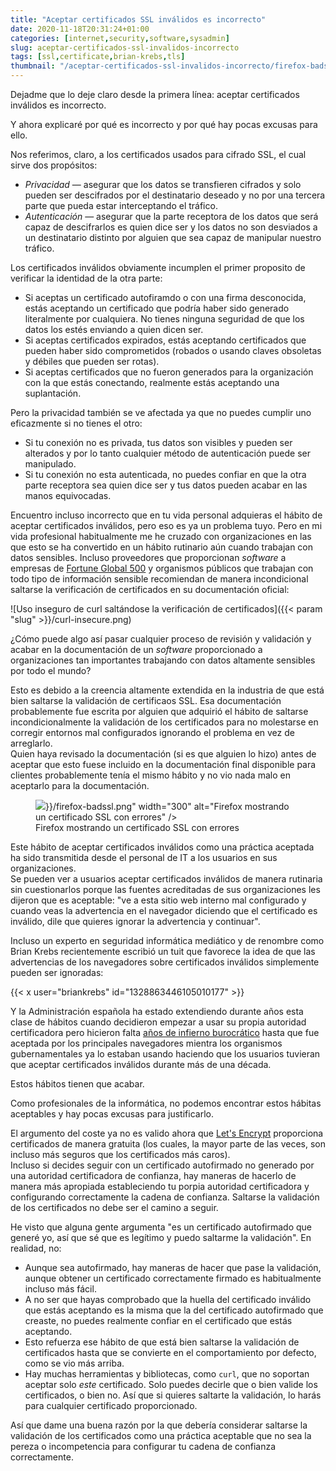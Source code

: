 ```yaml
---
title: "Aceptar certificados SSL inválidos es incorrecto"
date: 2020-11-18T20:31:24+01:00
categories: [internet,security,software,sysadmin]
slug: aceptar-certificados-ssl-invalidos-incorrecto
tags: [ssl,certificate,brian-krebs,tls]
thumbnail: "/aceptar-certificados-ssl-invalidos-incorrecto/firefox-badssl.png"
---
```

Dejadme que lo deje claro desde la primera línea: aceptar certificados inválidos es incorrecto.

Y ahora explicaré por qué es incorrecto y por qué hay pocas excusas para ello.

Nos referimos, claro, a los certificados usados para cifrado SSL, el cual sirve dos propósitos:

* *Privacidad* — asegurar que los datos se transfieren cifrados y solo pueden ser descifrados por el destinatario deseado y no por una tercera parte que pueda estar interceptando el tráfico.
* *Autenticación* — asegurar que la parte receptora de los datos que será capaz de descifrarlos es quien dice ser y los datos no son desviados a un destinatario distinto por alguien que sea capaz de manipular nuestro tráfico.

Los certificados inválidos obviamente incumplen el primer proposito de verificar la identidad de la otra parte:

* Si aceptas un certificado autofiramdo o con una firma desconocida, estás aceptando un certificado que podría haber sido generado literalmente por cualquiera. No tienes ninguna seguridad de que los datos los estés enviando a quien dicen ser.
* Si aceptas certificados expirados, estás aceptando certificados que pueden haber sido comprometidos (robados o usando claves obsoletas y débiles que pueden ser rotas).
* Si aceptas certificados que no fueron generados para la organización con la que estás conectando, realmente estás aceptando una suplantación.

Pero la privacidad también se ve afectada ya que no puedes cumplir uno eficazmente si no tienes el otro:

* Si tu conexión no es privada, tus datos son visibles y pueden ser alterados y por lo tanto cualquier método de autenticación puede ser manipulado.
* Si tu conexión no esta autenticada, no puedes confiar en que la otra parte receptora sea quien dice ser y tus datos pueden acabar en las manos equivocadas.

Encuentro incluso incorrecto que en tu vida personal adquieras el hábito de aceptar certificados inválidos, pero eso es ya un problema tuyo. Pero en mi vida profesional habitualmente me he cruzado con organizaciones en las que esto se ha convertido en un hábito rutinario aún cuando trabajan con datos sensibles. Incluso proveedores que proporcionan <i lang="en">software</i> a empresas de [Fortune Global 500](https://fortune.com/global500) y organismos públicos que trabajan con todo tipo de información sensible recomiendan de manera incondicional saltarse la verificación de certificados en su documentación oficial:

![Uso inseguro de curl saltándose la verificación de certificados]({{< param "slug" >}}/curl-insecure.png)

¿Cómo puede algo así pasar cualquier proceso de revisión y validación y acabar en la documentación de un <i lang="en">software</i> proporcionado a organizaciones tan importantes trabajando con datos altamente sensibles por todo el mundo?

Esto es debido a la creencia altamente extendida en la industria de que está bien saltarse la validación de certificaos SSL. Esa documentación probablemente fue escrita por alguien que adquirió el hábito de saltarse incondicionalmente la validación de los certificados para no molestarse en corregir entornos mal configurados ignorando el problema en vez de arreglarlo.  
Quien haya revisado la documentación (si es que alguien lo hizo) antes de aceptar que esto fuese incluido en la documentación final disponible para clientes probablemente tenía el mismo hábito y no vio nada malo en aceptarlo para la documentación.

<figure class="alignright"><img src="{{< param "slug" >}}/firefox-badssl.png" width="300" alt="Firefox mostrando un certificado SSL con errores" />
<figcaption>Firefox mostrando un certificado SSL con errores</figcaption>
</figure>

Este hábito de aceptar certificados inválidos como una práctica aceptada ha sido transmitida desde el personal de IT a los usuarios en sus organizaciones.  
Se pueden ver a usuarios aceptar certificados inválidos de manera rutinaria sin cuestionarlos porque las fuentes acreditadas de sus organizaciones les dijeron que es aceptable: "ve a esta sitio web interno mal configurado y cuando veas la advertencia en el navegador diciendo que el certificado es inválido, dile que quieres ignorar la advertencia y continuar".

Incluso un experto en seguridad informática mediático y de renombre como Brian Krebs recientemente escribió un tuit que favorece la idea de que las advertencias de los navegadores sobre certificados inválidos simplemente pueden ser ignoradas:

{{< x user="briankrebs" id="1328863446105010177" >}}

Y la Administración española ha estado extendiendo durante años esta clase de hábitos cuando decidieron empezar a usar su propia autoridad certificadora pero hicieron falta [años de infierno burocrático](https://bugzilla.mozilla.org/show_bug.cgi?id=435736) hasta que fue aceptada por los principales navegadores mientra los organismos gubernamentales ya lo estaban usando haciendo que los usuarios tuvieran que aceptar certificados inválidos durante más de una década.

Estos hábitos tienen que acabar.

Como profesionales de la informática, no podemos encontrar estos hábitas aceptables y hay pocas excusas para justificarlo.

El argumento del coste ya no es valido ahora que [Let's Encrypt](https://letsencrypt.org) proporciona certificados de manera gratuita (los cuales, la mayor parte de las veces, son incluso más seguros que los certificados más caros).  
Incluso si decides seguir con un certificado autofirmado no generado por una autoridad certificadora de confianza, hay maneras de hacerlo de manera más apropiada estableciendo tu porpia autoridad certificadora y configurando correctamente la cadena de confianza. Saltarse la validación de los certificados no debe ser el camino a seguir.

He visto que alguna gente argumenta "es un certificado autofirmado que generé yo, así que sé que es legítimo y puedo saltarme la validación". En realidad, no:

* Aunque sea autofirmado, hay maneras de hacer que pase la validación, aunque obtener un certificado correctamente firmado es habitualmente incluso más fácil.
* A no ser que hayas comprobado que la huella del certificado inválido que estás aceptando es la misma que la del certificado autofirmado que creaste, no puedes realmente confiar en el certificado que estás aceptando.
* Esto refuerza ese hábito de que está bien saltarse la validación de certificados hasta que se convierte en el comportamiento por defecto, como se vio más arriba.
* Hay muchas herramientas y bibliotecas, como `curl`, que no soportan aceptar solo _este_ certificado. Solo puedes decirle que o bien valide los certificados, o bien no. Así que si quieres saltarte la validación, lo harás para cualquier certificado proporcionado.

Así que dame una buena razón por la que debería considerar saltarse la validación de los certificados como una práctica aceptable que no sea la pereza o incompetencia para configurar tu cadena de confianza correctamente.
